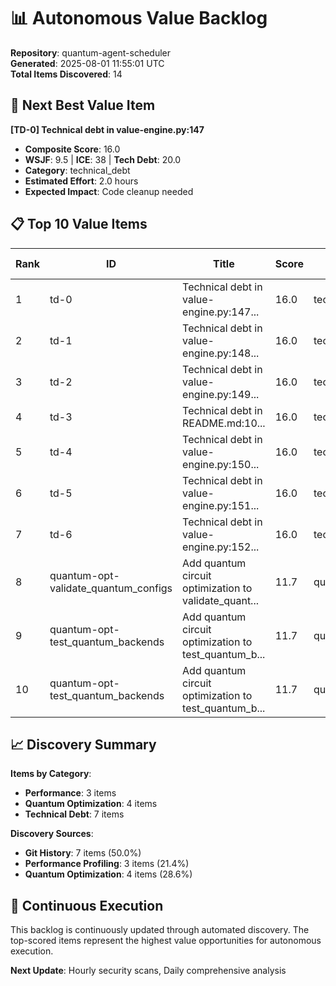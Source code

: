 # 📊 Autonomous Value Backlog

**Repository**: quantum-agent-scheduler  
**Generated**: 2025-08-01 11:55:01 UTC  
**Total Items Discovered**: 14

## 🎯 Next Best Value Item

**[TD-0] Technical debt in value-engine.py:147**
- **Composite Score**: 16.0
- **WSJF**: 9.5 | **ICE**: 38 | **Tech Debt**: 20.0
- **Category**: technical_debt
- **Estimated Effort**: 2.0 hours
- **Expected Impact**: Code cleanup needed

## 📋 Top 10 Value Items

| Rank | ID | Title | Score | Category | Est. Hours |
|------|-----|--------|---------|----------|------------|
| 1 | td-0 | Technical debt in value-engine.py:147... | 16.0 | technical_debt | 2.0 |
| 2 | td-1 | Technical debt in value-engine.py:148... | 16.0 | technical_debt | 2.0 |
| 3 | td-2 | Technical debt in value-engine.py:149... | 16.0 | technical_debt | 2.0 |
| 4 | td-3 | Technical debt in README.md:10... | 16.0 | technical_debt | 2.0 |
| 5 | td-4 | Technical debt in value-engine.py:150... | 16.0 | technical_debt | 2.0 |
| 6 | td-5 | Technical debt in value-engine.py:151... | 16.0 | technical_debt | 2.0 |
| 7 | td-6 | Technical debt in value-engine.py:152... | 16.0 | technical_debt | 2.0 |
| 8 | quantum-opt-validate_quantum_configs | Add quantum circuit optimization to validate_quant... | 11.7 | quantum_optimization | 6.0 |
| 9 | quantum-opt-test_quantum_backends | Add quantum circuit optimization to test_quantum_b... | 11.7 | quantum_optimization | 6.0 |
| 10 | quantum-opt-test_quantum_backends | Add quantum circuit optimization to test_quantum_b... | 11.7 | quantum_optimization | 6.0 |


## 📈 Discovery Summary

**Items by Category**:
- **Performance**: 3 items
- **Quantum Optimization**: 4 items
- **Technical Debt**: 7 items

**Discovery Sources**:
- **Git History**: 7 items (50.0%)
- **Performance Profiling**: 3 items (21.4%)
- **Quantum Optimization**: 4 items (28.6%)

## 🔄 Continuous Execution

This backlog is continuously updated through automated discovery. The top-scored items represent the highest value opportunities for autonomous execution.

**Next Update**: Hourly security scans, Daily comprehensive analysis
